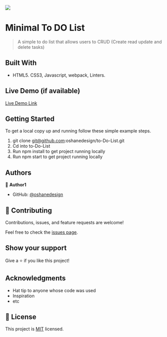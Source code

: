 ![](https://img.shields.io/badge/Microverse-blueviolet)

# Minimal To DO List 

> A simple to do list that allows users to CRUD (Create read update and delete tasks)


## Built With

- HTML5. CSS3, Javascript, webpack, Linters.


## Live Demo (if available)

[Live Demo Link](https://oshanedesign.github.io/minimalToDOList/)


## Getting Started


To get a local copy up and running follow these simple example steps.

1. git clone git@github.com:oshanedesign/to-Do-List.git
2. Cd into to-Do-List
3. Run npm install to get project running locally
4. Run npm start to get project running locally 


## Authors

👤 **Author1**

- GitHub: [@oshanedesign](https://github.com/oshanedesign)


## 🤝 Contributing

Contributions, issues, and feature requests are welcome!

Feel free to check the [issues page](../../issues/).

## Show your support

Give a ⭐️ if you like this project!

## Acknowledgments

- Hat tip to anyone whose code was used
- Inspiration
- etc

## 📝 License

This project is [MIT](./MIT.md) licensed.
